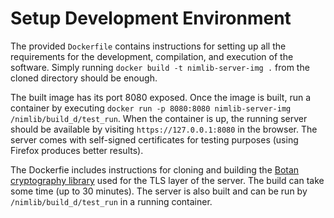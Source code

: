 # Setup Development Environment

The provided `Dockerfile` contains instructions for setting up all the requirements for the development, compilation, and execution of the software. Simply running `docker build -t nimlib-server-img .` from the cloned directory should be enough.

The built image has its port 8080 exposed. Once the image is built, run a container by executing `docker run -p 8080:8080 nimlib-server-img /nimlib/build_d/test_run`. When the container is up, the running server should be available by visiting `https://127.0.0.1:8080` in the browser. The server comes with self-signed certificates for testing purposes (using Firefox produces better results).

The Dockerfie includes instructions for cloning and building the [Botan cryptography library](https://botan.randombit.net/) used for the TLS layer of the server. The build can take some time (up to 30 minutes). The server is also built and can be run by `/nimlib/build_d/test_run` in a running container.

